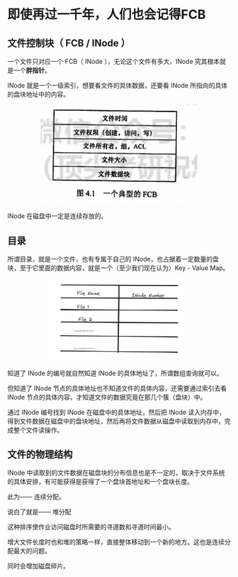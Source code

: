 # 即使再过一千年，人们也会记得FCB

## 文件控制块（ FCB / INode ）

一个文件只对应一个 FCB（ INode ），无论这个文件有多大，INode 究其根本就是一个**胖指针**。

INode 就是一个一级索引，想要看文件的具体数据，还要看 INode 所指向的具体的盘块地址中的内容。

<div align="center">
  <img src="./media_10/1.png" alt="34" style="zoom:67%;"/>
</div>

INode 在磁盘中一定是连续存放的。

## 目录

所谓目录，就是一个文件，也有专属于自己的 INode，也占据着一定数量的盘块，至于它里面的数据内容，就是一个（至少我们现在认为）Key - Value Map。

<div align="center">
  <img src="./media_10/2.png" alt="34" style="zoom:67%;"/>
</div>

知道了 INode 的编号就自然知道 INode 的具体地址了，所谓数组查询就可以。

但知道了 INode 节点的具体地址也不知道文件的具体内容，还需要通过索引去看 INode 节点的具体内容，才知道文件的数据究竟在那几个簇（盘块）中。

通过 INode 编号找到 INode 在磁盘中的具体地址，然后把 INode 读入内存中，得到文件数据在磁盘中的盘块地址，然后再将文件数据从磁盘中读取到内存中，完成整个文件读操作。

## 文件的物理结构

INode 中读取到的文件数据在磁盘块的分布信息也是不一定的，取决于文件系统的具体安排，有可能获得是获得了一个盘块首地址和一个盘块长度。

此为—— 连续分配。

说白了就是—— 堆分配

这种排序使作业访问磁盘时所需要的寻道数和寻道时间最小。

增大文件长度时也和堆的策略一样，直接整体移动到一个新的地方。这也是连续分配最大的问题。

同时会增加磁盘碎片。
